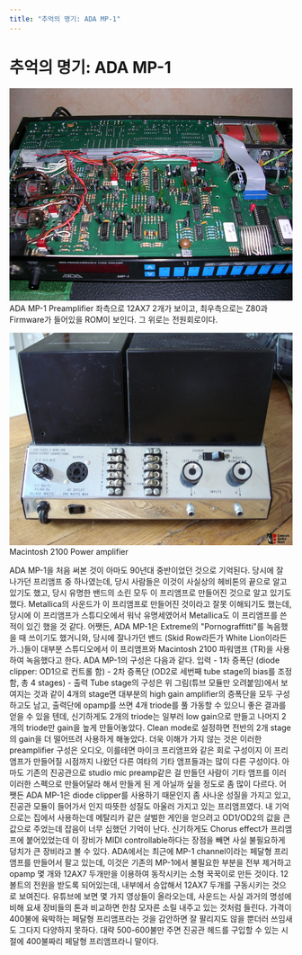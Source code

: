 ```yaml
---
title: "추억의 명기: ADA MP-1"
---
```

# 추억의 명기: ADA MP-1

![image](/assets/images/6e36f66bb606cbbcea6ef10165d4f9da.jpg)ADA MP-1 Preamplifier
좌측으로 12AX7 2개가 보이고, 최우측으로는 Z80과 Firmware가 들어있을 ROM이 보인다. 그 위로는 전원회로이다. 


![image](/assets/images/e5e509e891f494cfa7714413587ef0f3.jpg)Macintosh 2100 Power amplifier




ADA MP-1을 처음 써본 것이 아마도 90년대 중반이었던 것으로 기억된다. 당시에 잘 나가던 프리앰프 중 하나였는데, 당시 사람들은 이것이 사실상의 헤비톤의 끝으로 알고 있기도 했고, 당시 유명한 밴드의 소린 모두 이 프리앰프로 만들어진 것으로 알고 있기도 했다. Metallica의 사운드가 이 프리앰프로 만들어진 것이라고 잘못 이해되기도 했는데, 당시에 이 프리앰프가 스튜디오에서 워낙 유명세였어서 Metallica도 이 프리앰프를 쓴 적이 있긴 했을 것 같다.
어쨋든, ADA MP-1은 Extreme의 "Pornograffitti"를 녹음했을 때 쓰이기도 했거니와, 당시에 잘나가던 밴드 (Skid Row라든가 White Lion이라든가..)들이 대부분 스튜디오에서 이 프리앰프와 Macintosh 2100 파워앰프 (TR)을 사용하여 녹음했다고 한다. 
ADA MP-1의 구성은 다음과 같다.
입력 - 1차 증폭단 (diode clipper: OD1으로 컨트롤 함) - 2차 증폭단 (OD2로 세번째 tube stage의 bias를 조정함, 총 4 stages) - 출력
Tube stage의 구성은 위 그림(튜브 모듈만 오려붙임)에서 보여지는 것과 같이 4개의 stage면 대부분의 high gain amplifier의 증폭단을 모두 구성하고도 남고, 출력단에 opamp를 쓰면 4개 triode를 풀 가동할 수 있으니 좋은 결과를 얻을 수 있을 텐데, 신기하게도 2개의 triode는 일부러 low gain으로 만들고 나머지 2개의 triode만 gain을 높게 만들어놓았다. Clean mode로 설정하면 전반의 2개 stage의 gain을 더 떨어뜨려 사용하게 해놓았다.
더욱 이해가 가지 않는 것은 이러한 preamplifier 구성은 오디오, 이를테면 마이크 프리앰프와 같은 회로 구성이지 이 프리앰프가 만들어질 시점까지 나왔던 다른 여타의 기타 앰프들과는 많이 다른 구성이다. 아마도 기존의 진공관으로 studio mic preamp같은 걸 만들던 사람이 기타 앰프를 이러 이러한 스펙으로 만들어달라 해서 만들게 된 게 아닐까 싶을 정도로 좀 많이 다르다.
어쨋든 ADA MP-1은 diode clipper를 사용하기 때문인지 좀 사나운 성질을 가지고 있고, 진공관 모듈이 들어가서 인지 따뜻한 성질도 아울러 가지고 있는 프리앰프였다. 내 기억으로는 집에서 사용하는데 메탈리카 같은 살벌한 게인을 얻으려고 OD1/OD2의 값을 큰 값으로 주었는데 잡음이 너무 심했던 기억이 난다. 신기하게도 Chorus effect가 프리앰프에 붙어있었는데 이 장비가 MIDI controllable하다는 장점을 빼면 사실 불필요하게 덩치가 큰 장비라고 볼 수 있다.
ADA에서는 최근에 MP-1 channel이라는 페달형 프리앰프를 만들어서 팔고 있는데, 이것은 기존의 MP-1에서 불필요한 부분을 전부 제거하고 opamp 몇 개와 12AX7 두개만을 이용하여 동작시키는 소형 꾹꾹이로 만든 것이다. 12볼트의 전원을 받도록 되어있는데, 내부에서 승압해서 12AX7 두개를 구동시키는 것으로 보여진다. 유튜브에 보면 몇 가지 영상들이 올라오는데, 사운드는 사실 과거의 명성에 비해 요새 장비들의 톤과 비교하면 한참 모자른 소릴 내주고 있는 것처럼 들린다.
가격이 400불에 육박하는 페달형 프리앰프라는 것을 감안하면 잘 팔리지도 않을 뿐더러 쓰임새도 그다지 다양하지 못하다. 대략 500-600불만 주면 진공관 헤드를 구입할 수 있는 시절에 400불짜리 페달형 프리앰프라니 말이다.





